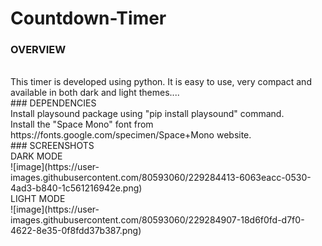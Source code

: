 # Countdown-Timer


### OVERVIEW
<br />
This timer is developed using python. It is easy to use, very compact and available in both dark and light themes....
<br />
### DEPENDENCIES
<br />
Install playsound package using "pip install playsound" command.<br />
Install the "Space Mono" font from https://fonts.google.com/specimen/Space+Mono website.
<br />
### SCREENSHOTS
<br />
DARK MODE<br />
![image](https://user-images.githubusercontent.com/80593060/229284413-6063eacc-0530-4ad3-b840-1c561216942e.png)
<br />
LIGHT MODE<br />
![image](https://user-images.githubusercontent.com/80593060/229284907-18d6f0fd-d7f0-4622-8e35-0f8fdd37b387.png)
